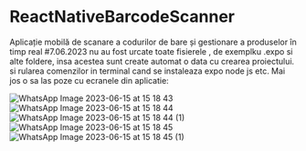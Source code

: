 # ReactNativeBarcodeScanner
Aplicație mobilă de scanare a codurilor de bare și gestionare a produselor în timp real
#7.06.2023
nu au fost urcate toate fisierele , de exemplku .expo si alte foldere, insa acestea sunt create automat o data cu crearea proiectului. si rularea comenzilor in terminal cand se instaleaza expo node js etc.
Mai jos o sa las poze cu ecranele din aplicatie:

![WhatsApp Image 2023-06-15 at 15 18 43](https://github.com/AndreiFlorescu07/ReactNativeBarcodeScanner2/assets/78689311/e33b555a-8920-4ba0-8fa0-d979e5795c1a)
![WhatsApp Image 2023-06-15 at 15 18 44](https://github.com/AndreiFlorescu07/ReactNativeBarcodeScanner2/assets/78689311/182abc36-ca54-4288-86ae-11e32d71409b)
![WhatsApp Image 2023-06-15 at 15 18 44 (1)](https://github.com/AndreiFlorescu07/ReactNativeBarcodeScanner2/assets/78689311/aaafec0f-0215-4e18-b655-c68bc7cbf225)
![WhatsApp Image 2023-06-15 at 15 18 45](https://github.com/AndreiFlorescu07/ReactNativeBarcodeScanner2/assets/78689311/e6bd3cb5-3d2c-4e50-a801-1c768bb205e1)
![WhatsApp Image 2023-06-15 at 15 18 45 (1)](https://github.com/AndreiFlorescu07/ReactNativeBarcodeScanner2/assets/78689311/f0004560-ca81-4dfa-a059-cdfae3357136)
